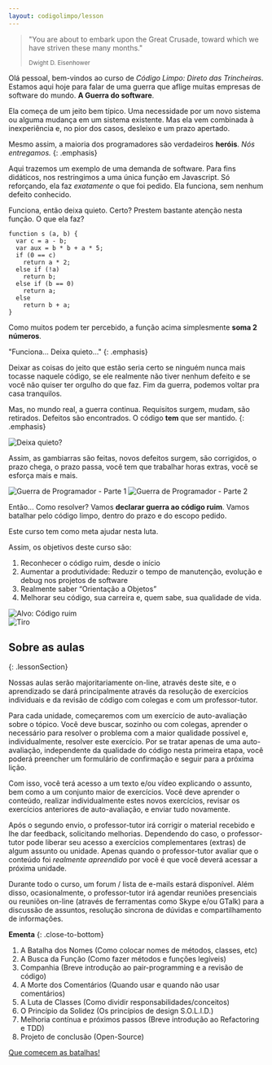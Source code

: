 ```yaml
---
layout: codigolimpo/lesson
---
```


<div class="lessonHeader" style="background-image: url('/static/codigolimpo/desembarque.jpg')">
  <blockquote>
    <p>"You are about to embark upon the Great Crusade, toward which we have striven these many months."</p>
    <small>Dwight D. Eisenhower</small>
  </blockquote>
</div>

Olá pessoal, bem-vindos ao curso de *Código Limpo: Direto das Trincheiras*. Estamos aqui hoje para falar de uma guerra que aflige muitas empresas de software do mundo. **A Guerra do software**.

Ela começa de um jeito bem típico. Uma necessidade por um novo sistema ou alguma mudança em um sistema existente. Mas ela vem combinada à inexperiência e, no pior dos casos, desleixo e um prazo apertado.

Mesmo assim, a maioria dos programadores são verdadeiros **heróis**. *Nós entregamos.*
{: .emphasis}

Aqui trazemos um exemplo de uma demanda de software. Para fins didáticos, nos restringimos a uma única função em Javascript. Só reforçando, ela faz *exatamente* o que foi pedido. Ela funciona, sem nenhum defeito conhecido.

Funciona, então deixa quieto. Certo? Prestem bastante atenção nesta função. O que ela faz?

~~~~~~
function s (a, b) {
  var c = a - b;
  var aux = b * b + a * 5;
  if (0 == c)
    return a * 2;
  else if (!a)
    return b;
  else if (b == 0)
    return a;
  else
    return b + a;
}
~~~~~~

<div class="largeSpace"></div>

Como muitos podem ter percebido, a função acima simplesmente **soma 2 números**.

"Funciona... Deixa quieto..."
{: .emphasis}

Deixar as coisas do jeito que estão seria certo se ninguém nunca mais tocasse naquele código, se ele realmente não tiver nenhum defeito e se você não quiser ter orgulho do que faz. Fim da guerra, podemos voltar pra casa tranquilos.

Mas, no mundo real, a guerra continua. Requisitos surgem, mudam, são retirados. Defeitos são encontrados. O código **tem** que ser mantido.
{: .emphasis}

<img src="/static/codigolimpo/bombaNuclear.jpg" class="img-responsive center-block" alt="Deixa quieto?" />


Assim, as gambiarras são feitas, novos defeitos surgem, são corrigidos, o prazo chega, o prazo passa, você tem que trabalhar horas extras, você se esforça mais e mais.

<img src="/static/codigolimpo/programador1.jpg" class="img-responsive center-block" alt="Guerra de Programador - Parte 1" />
<img src="/static/codigolimpo/programador2.jpg" class="img-responsive center-block" alt="Guerra de Programador - Parte 2" />

Então... Como resolver? Vamos **declarar guerra ao código ruim**. Vamos batalhar pelo código limpo, dentro do prazo e do escopo pedido.

Este curso tem como meta ajudar nesta luta.

Assim, os objetivos deste curso são:

  1. Reconhecer o código ruim, desde o início
  1. Aumentar a produtividade: Reduzir o tempo de manutenção, evolução e debug nos projetos de software
  1. Realmente saber “Orientação a Objetos”
  1. Melhorar seu código, sua carreira e, quem sabe, sua qualidade de vida.

<div class="row spaced">
  <div class="col-xs-6">
    <img src="/static/codigolimpo/alvo.jpg" class="img-responsive center-block" alt="Alvo: Código ruim" />
  </div>
  <div class="col-xs-6">
    <img src="/static/codigolimpo/praticandoTiro.jpg" class="img-responsive center-block" alt="Tiro" />
  </div>
</div>

## Sobre as aulas
{: .lessonSection}

Nossas aulas serão majoritariamente on-line, através deste site, e o aprendizado se dará principalmente através da resolução de exercícios individuais e da revisão de código com colegas e com um professor-tutor.

Para cada unidade, começaremos com um exercício de auto-avaliação sobre o tópico. Você deve buscar, sozinho ou com colegas, aprender o necessário para resolver o problema com a maior qualidade possível e, individualmente, resolver este exercício. Por se tratar apenas de uma auto-avaliação, independente da qualidade do código nesta primeira etapa, você poderá preencher um formulário de confirmação e seguir para a próxima lição.

Com isso, você terá acesso a um texto e/ou vídeo explicando o assunto, bem como a um conjunto maior de exercícios. Você deve aprender o conteúdo, realizar individualmente estes novos exercícios, revisar os exercícios anteriores de auto-avaliação, e enviar tudo novamente.

Após o segundo envio, o professor-tutor irá corrigir o material recebido e lhe dar feedback, solicitando melhorias. Dependendo do caso, o professor-tutor pode liberar seu acesso a exercícios complementares (extras) de algum assunto ou unidade. Apenas quando o professor-tutor avaliar que o conteúdo foi *realmente apreendido* por você é que você deverá acessar a próxima unidade.

Durante todo o curso, um forum / lista de e-mails estará disponível. Além disso, ocasionalmente, o professor-tutor irá agendar reuniões presenciais ou reuniões on-line (através de ferramentas como Skype e/ou GTalk) para a discussão de assuntos, resolução sincrona de dúvidas e compartilhamento de informações.

**Ementa**
{: .close-to-bottom}

  1. A Batalha dos Nomes (Como colocar nomes de métodos, classes, etc)
  1. A Busca da Função (Como fazer métodos e funções legíveis)
  1. Companhia (Breve introdução ao pair-programming e a revisão de código)
  1. A Morte dos Comentários (Quando usar e quando não usar comentários)
  1. A Luta de Classes (Como dividir responsabilidades/conceitos)
  1. O Princípio da Solidez (Os princípios de design S.O.L.I.D.)
  1. Melhoria contínua e próximos passos (Breve introdução ao Refactoring e TDD)
  1. Projeto de conclusão (Open-Source)    

<a href="assessment1.html" class="btn btn-green btn-block spaced">Que comecem as batalhas!</a>
